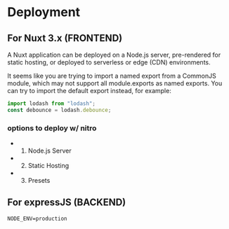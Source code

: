 # Deployment

## For Nuxt 3.x (FRONTEND)

A Nuxt application can be deployed on a Node.js server, pre-rendered for static hosting, or deployed to serverless or edge (CDN) environments.

It seems like you are trying to import a named export from a CommonJS module, which may not support all module.exports as named exports. You can try to import the default export instead, for example:

```ts
import lodash from "lodash";
const debounce = lodash.debounce;
```

### options to deploy w/ nitro

- 1. Node.js Server
- 2. Static Hosting
- 3. Presets

## For expressJS (BACKEND)

`NODE_ENV=production`
